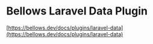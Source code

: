 # Bellows Laravel Data Plugin

[https://bellows.dev/docs/plugins/laravel-data](https://bellows.dev/docs/plugins/laravel-data)
